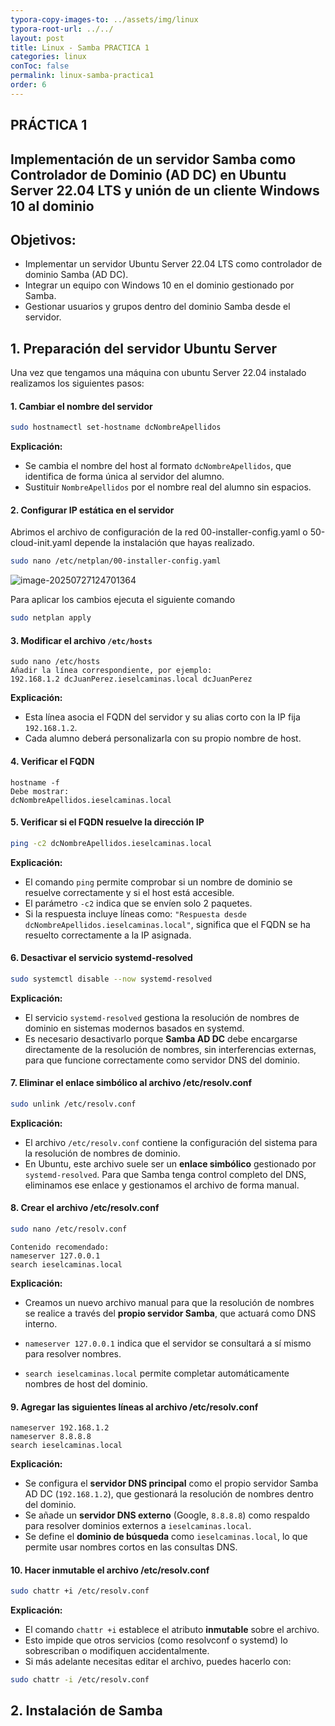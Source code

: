 ```yaml
---
typora-copy-images-to: ../assets/img/linux
typora-root-url: ../../
layout: post
title: Linux - Samba PRACTICA 1
categories: linux
conToc: false
permalink: linux-samba-practica1
order: 6
---
```


## PRÁCTICA 1

##  Implementación de un servidor Samba como Controlador de Dominio (AD DC) en Ubuntu Server 22.04 LTS y unión de un cliente Windows 10 al dominio



## Objetivos:

- Implementar un servidor Ubuntu Server 22.04 LTS como controlador de dominio Samba (AD DC).
- Integrar un equipo con Windows 10 en el dominio gestionado por Samba.
- Gestionar usuarios y grupos dentro del dominio Samba desde el servidor.

## 1. Preparación del servidor Ubuntu Server

Una vez que tengamos una máquina con ubuntu Server 22.04 instalado realizamos los siguientes pasos: 



#### 1. Cambiar el nombre del servidor

```bash
sudo hostnamectl set-hostname dcNombreApellidos
```

**Explicación:**

- Se cambia el nombre del host al formato `dcNombreApellidos`, que identifica de forma única al servidor del alumno.
- Sustituir `NombreApellidos` por el nombre real del alumno sin espacios.

#### 2. Configurar IP estática en el servidor

Abrimos el archivo de configuración de la red  00-installer-config.yaml o 50-cloud-init.yaml depende la instalación que hayas realizado.

```bash
sudo nano /etc/netplan/00-installer-config.yaml
```

![image-20250727124701364](/aso/assets/img/linux/redServerSamba.png)

Para aplicar los cambios ejecuta el siguiente comando

```bash
sudo netplan apply
```



#### 3. Modificar el archivo `/etc/hosts`

```
sudo nano /etc/hosts
Añadir la línea correspondiente, por ejemplo:
192.168.1.2 dcJuanPerez.ieselcaminas.local dcJuanPerez
```

**Explicación:**

- Esta línea asocia el FQDN del servidor y su alias corto con la IP fija `192.168.1.2`.
- Cada alumno deberá personalizarla con su propio nombre de host.

#### 4. Verificar el FQDN

```
hostname -f
Debe mostrar:
dcNombreApellidos.ieselcaminas.local
```



#### 5. Verificar si el FQDN resuelve la dirección IP

```bash
ping -c2 dcNombreApellidos.ieselcaminas.local
```



**Explicación:**

- El comando `ping` permite comprobar si un nombre de dominio se resuelve correctamente y si el host está accesible.
- El parámetro `-c2` indica que se envíen solo 2 paquetes.
- Si la respuesta incluye líneas como:
   `"Respuesta desde dcNombreApellidos.ieselcaminas.local"`,
   significa que el FQDN se ha resuelto correctamente a la IP asignada.

#### 6. Desactivar el servicio systemd-resolved

```bash
sudo systemctl disable --now systemd-resolved
```

**Explicación:**

- El servicio `systemd-resolved` gestiona la resolución de nombres de dominio en sistemas modernos basados en systemd.
- Es necesario desactivarlo porque **Samba AD DC** debe encargarse directamente de la resolución de nombres, sin interferencias externas, para que funcione correctamente como servidor DNS del dominio.



#### 7. Eliminar el enlace simbólico al archivo /etc/resolv.conf

```bash
sudo unlink /etc/resolv.conf
```



**Explicación:**

- El archivo `/etc/resolv.conf` contiene la configuración del sistema para la resolución de nombres de dominio.
- En Ubuntu, este archivo suele ser un **enlace simbólico** gestionado por `systemd-resolved`.
   Para que Samba tenga control completo del DNS, eliminamos ese enlace y gestionamos el archivo de forma manual.

#### 8. Crear el archivo /etc/resolv.conf

```bash
sudo nano /etc/resolv.conf
```

```
Contenido recomendado:
nameserver 127.0.0.1
search ieselcaminas.local
```



**Explicación:**

- Creamos un nuevo archivo manual para que la resolución de nombres se realice a través del **propio servidor Samba**, que actuará como DNS interno.

- `nameserver 127.0.0.1` indica que el servidor se consultará a sí mismo para resolver nombres.

- `search ieselcaminas.local` permite completar automáticamente nombres de host del dominio.

  

#### 9. Agregar las siguientes líneas al archivo /etc/resolv.conf

```
nameserver 192.168.1.2
nameserver 8.8.8.8
search ieselcaminas.local
```



**Explicación:**

- Se configura el **servidor DNS principal** como el propio servidor Samba AD DC (`192.168.1.2`), que gestionará la resolución de nombres dentro del dominio.
- Se añade un **servidor DNS externo** (Google, `8.8.8.8`) como respaldo para resolver dominios externos a `ieselcaminas.local`.
- Se define el **dominio de búsqueda** como `ieselcaminas.local`, lo que permite usar nombres cortos en las consultas DNS.



#### 10. Hacer inmutable el archivo /etc/resolv.conf

```bash
sudo chattr +i /etc/resolv.conf
```

**Explicación:**

- El comando `chattr +i` establece el atributo **inmutable** sobre el archivo.
- Esto impide que otros servicios (como resolvconf o systemd) lo sobrescriban o modifiquen accidentalmente.
- Si más adelante necesitas editar el archivo, puedes hacerlo con:

```bash
sudo chattr -i /etc/resolv.conf
```



##  2. Instalación de Samba



> 
